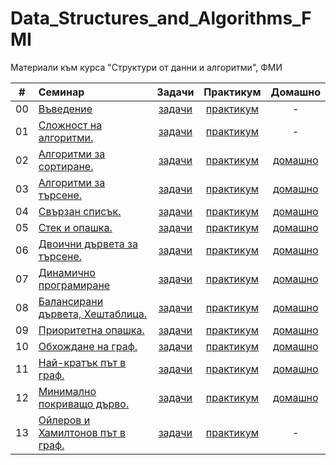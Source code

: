 # Data_Structures_and_Algorithms_FMI
Материали към курса "Структури от данни и алгоритми", ФМИ

|   #   | Семинар                                             |               Задачи                |           Практикум            |                            Домашно                            |
| :---: | :-------------------------------------------------- | :---------------------------------: | :----------------------------: | :-----------------------------------------------------------: |
|  00   | [Въведение](Week_00/Seminar)                        | [задачи](Week_00/Seminar/Solutions) | [практикум](Week_00/Practicum) |                               -                               |
|  01   | [Сложност на алгоритми.](Week_01/Seminar)           | [задачи](Week_01/Seminar/Solutions) | [практикум](Week_01/Practicum) |                               -                               |
|  02   | [Алгоритми за сортиране.](Week_02/Seminar)          | [задачи](Week_02/Seminar/Solutions) | [практикум](Week_02/Practicum) | [домашно](https://www.hackerrank.com/contests/sda-hw-1-2024)  |
|  03   | [Алгоритми за търсене.](Week_03/Seminar)            | [задачи](Week_03/Seminar/Solutions) | [практикум](Week_03/Practicum) | [домашно](https://www.hackerrank.com/contests/sda-hw-2-2024)  |
|  04   | [Свързан списък.](Week_04/Seminar)                  | [задачи](Week_04/Seminar/Solutions) | [практикум](Week_04/Practicum) | [домашно](https://www.hackerrank.com/contests/sda-hw-3-2024)  |
|  05   | [Стек и опашка.](Week_05/Seminar)                   | [задачи](Week_05/Seminar/Solutions) | [практикум](Week_05/Practicum) | [домашно](https://www.hackerrank.com/contests/sda-hw-4-2024)  |
|  06   | [Двоични дървета за търсене.](Week_06/Seminar)      | [задачи](Week_06/Seminar/Solutions) | [практикум](Week_06/Practicum) | [домашно](https://www.hackerrank.com/contests/sda-hw-5-2024)  |
|  07   | [Динамично програмиране](Week_07/Seminar)           | [задачи](Week_07/Seminar/Solutions) | [практикум](Week_07/Practicum) | [домашно](https://www.hackerrank.com/contests/sda-hw-6-2024)  |
|  08   | [Балансирани дървета, Хештаблица.](Week_08/Seminar) | [задачи](Week_08/Seminar/Solutions) | [практикум](Week_08/Practicum) | [домашно](https://www.hackerrank.com/contests/sda-hw-7-2024)  |
|  09   | [Приоритетна опашка.](Week_09/Seminar)              | [задачи](Week_09/Seminar/Solutions) | [практикум](Week_09/Practicum) | [домашно](https://www.hackerrank.com/contests/sda-hw-8-2024)  |
|  10   | [Обхождане на граф.](Week_10/Seminar)               | [задачи](Week_10/Seminar/Solutions) | [практикум](Week_10/Practicum) | [домашно](https://www.hackerrank.com/contests/sda-hw-9-2024)  |
|  11   | [Най-кратък път в граф.](Week_11/Seminar)           | [задачи](Week_11/Seminar/Solutions) | [практикум](Week_11/Practicum) | [домашно](https://www.hackerrank.com/contests/sda-hw-10-2024) |
|  12   | [Минимално покриващо дърво.](Week_12/Seminar)       | [задачи](Week_12/Seminar/Solutions) | [практикум](Week_12/Practicum) | [домашно](https://www.hackerrank.com/contests/sda-hw-11-2024) |
|  13   | [Ойлеров и Хамилтонов път в граф.](Week_13/Seminar) | [задачи](Week_13/Seminar/Solutions) | [практикум](Week_13/Practicum) |                               -                               |
